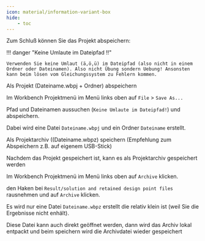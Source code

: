 ```yaml
---
icon: material/information-variant-box
hide:
    - toc
---
```


Zum Schluß können Sie das Projekt abspeichern:

!!! danger "Keine Umlaute im Dateipfad !!"

    Verwenden Sie keine Umlaut (ä,ö,ü) im Dateipfad (also nicht in einem Ordner oder Dateinamen). Also nicht Übung sondern Uebung! Ansonsten kann beim lösen vom Gleichungssystem zu Fehlern kommen.

<div class="steps" markdown="1">

  <div class="step">
    <p class="step-title" role="heading" aria-level="2">Als Projekt (Dateiname.wbpj + Ordner) abspeichern</p>
    <p>Im Workbench Projektmenü im Menü links oben auf <code>File</code> > <code>Save As...</code></p> 
    <p>Pfad und Dateinamen aussuchen (<code>Keine Umlaute im Dateipfad!</code>) und abspeichern.</p>
    <p>Dabei wird eine Datei <code>Dateiname.wbpj</code> und ein Ordner <code>Dateiname</code> erstellt.</p>
  </div>
  <div class="step">
    <p class="step-title" role="heading" aria-level="2">Als Projektarchiv ((Dateiname.wbpz) speichern (Empfehlung zum Abspeichern z.B. auf eigenem USB-Stick)</p>
    <p>Nachdem das Projekt gespeichert ist, kann es als Projektarchiv gespeichert werden</p>
    <p>Im Workbench Projektmenü im Menü links oben auf <code>Archive</code> klicken. 
    <p>den Haken bei <code>Result/solution and retained design point files</code> rausnehmen und auf <code>Archive</code> klicken.
    <p>Es wird nur eine Datei <code>Dateiname.wbpz</code> erstellt die relativ klein ist (weil Sie die Ergebnisse nicht enhält). </p>
    <p>Diese Datei kann auch direkt geöffnet werden, dann wird das Archiv lokal entpackt und beim speichern wird die Archivdatei wieder gespeichert</p>
  </div>


</div>